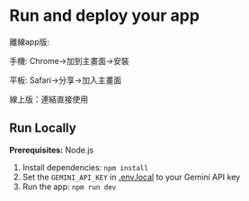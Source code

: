 # Run and deploy your app
離線app版:

  手機:   Chrome→加到主畫面→安裝 

  平板:   Safari→分享→加入主畫面

線上版：連結直接使用


## Run Locally

**Prerequisites:**  Node.js


1. Install dependencies:
   `npm install`
2. Set the `GEMINI_API_KEY` in [.env.local](.env.local) to your Gemini API key
3. Run the app:
   `npm run dev`

